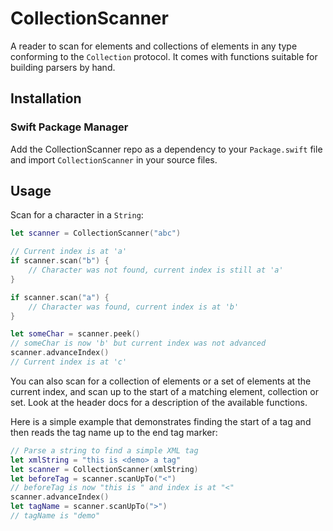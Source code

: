# CollectionScanner

A reader to scan for elements and collections of elements in any type conforming to the `Collection` protocol. It comes with functions suitable for building parsers by hand.


## Installation

### Swift Package Manager

Add the CollectionScanner repo as a dependency to your `Package.swift` file and import `CollectionScanner` in your source files.


## Usage

Scan for a character in a `String`:

```swift
let scanner = CollectionScanner("abc")

// Current index is at 'a'
if scanner.scan("b") {
    // Character was not found, current index is still at 'a'
}

if scanner.scan("a") {
    // Character was found, current index is at 'b'
}

let someChar = scanner.peek()
// someChar is now 'b' but current index was not advanced
scanner.advanceIndex()
// Current index is at 'c'
```

You can also scan for a collection of elements or a set of elements at the current index, and scan up to the start of a matching element, collection or set. Look at the header docs for a description of the available functions.

Here is a simple example that demonstrates finding the start of a tag and then reads the tag name up to the end tag marker:

```swift
// Parse a string to find a simple XML tag
let xmlString = "this is <demo> a tag"
let scanner = CollectionScanner(xmlString)
let beforeTag = scanner.scanUpTo("<")
// beforeTag is now "this is " and index is at "<"
scanner.advanceIndex()
let tagName = scanner.scanUpTo(">")
// tagName is "demo"
```
